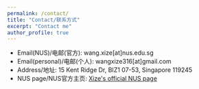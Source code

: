 ```yaml
---
permalink: /contact/
title: "Contact/联系方式"
excerpt: "Contact me"
author_profile: true
---
```



* Email(NUS)/电邮(官方): wang.xize[at]nus.edu.sg
* Email(personal)/电邮(个人): wangxize316[at]gmail.com
* Address/地址: 15 Kent Ridge Dr, BIZ1 07-53, Singapore 119245
* NUS page/NUS官方主页: [Xize's official NUS page](https://bizfaculty.nus.edu.sg/faculty-details/?profId=672)

